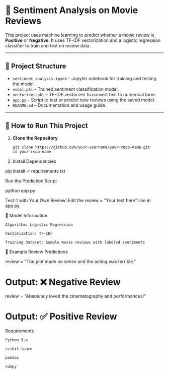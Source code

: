 # 🎯 Sentiment Analysis on Movie Reviews

This project uses machine learning to predict whether a movie review is **Positive** or **Negative**. It uses TF-IDF vectorization and a logistic regression classifier to train and test on review data.

---

## 📂 Project Structure

- `sentiment_analysis.ipynb` – Jupyter notebook for training and testing the model.
- `model.pkl` – Trained sentiment classification model.
- `vectorizer.pkl` – TF-IDF vectorizer to convert text to numerical form.
- `app.py` – Script to test or predict new reviews using the saved model.
- `README.md` – Documentation and usage guide.

---

## 🚀 How to Run This Project

1. **Clone the Repository**  
   ```bash
   git clone https://github.com/your-username/your-repo-name.git
   cd your-repo-name

2. Install Dependencies

pip install -r requirements.txt

Run the Prediction Script

python app.py

Test it with Your Own Review!
Edit the review = "Your text here" line in app.py.

🧠 Model Information

    Algorithm: Logistic Regression

    Vectorization: TF-IDF

    Training Dataset: Sample movie reviews with labeled sentiments

📝 Example Review Predictions

review = "The plot made no sense and the acting was terrible."
# Output: ❌ Negative Review

review = "Absolutely loved the cinematography and performances!"
# Output: ✅ Positive Review

 Requirements

    Python 3.x

    scikit-learn

    pandas

    numpy




